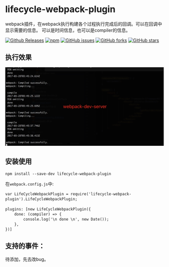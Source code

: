 # lifecycle-webpack-plugin

webpack插件，在webpack执行构建各个过程执行完成后的回调。可以在回调中显示需要的信息。
可以是时间信息，也可以是compiler的信息。

[![Github Releases](https://img.shields.io/github/downloads/lifecycle-webpack-plugin/lifecycle-webpack-plugin/latest/total.svg)](https://www.npmjs.com/package/lifecycle-webpack-plugin)
[![npm](https://img.shields.io/npm/v/lifecycle-webpack-plugin.svg)](https://www.npmjs.com/package/lifecycle-webpack-plugin)
[![GitHub issues](https://img.shields.io/github/issues/fanjunzhi/lifecycle-webpack-plugin.svg)](https://github.com/fanjunzhi/lifecycle-webpack-plugin/issues)
[![GitHub forks](https://img.shields.io/github/forks/fanjunzhi/lifecycle-webpack-plugin.svg)](https://github.com/fanjunzhi/lifecycle-webpack-plugin/network)
[![GitHub stars](https://img.shields.io/github/stars/fanjunzhi/lifecycle-webpack-plugin.svg)](https://github.com/fanjunzhi/lifecycle-webpack-plugin/stargazers)

## 执行效果

![效果](https://raw.githubusercontent.com/fanjunzhi/lifecycle-webpack-plugin/master/lifecycle-webpack-plugin.png)

## 安装使用

```$xslt
npm install --save-dev lifecycle-webpack-plugin
```
在`webpack.config.js`中:

```$xslt
var LifeCycleWebpackPlugin = require('lifecycle-webpack-plugin').LifeCycleWebpackPlugin;

plugins: [new LifeCycleWebpackPlugin({
    done: (compiler) => {
        console.log('\n done \n', new Date());
    },
})]
```
## 支持的事件：

待添加，先去改bug。